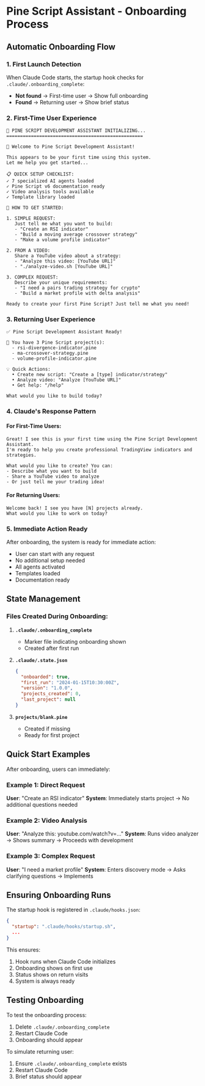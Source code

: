 # Pine Script Assistant - Onboarding Process

## Automatic Onboarding Flow

### 1. First Launch Detection
When Claude Code starts, the startup hook checks for `.claude/.onboarding_complete`:
- **Not found** → First-time user → Show full onboarding
- **Found** → Returning user → Show brief status

### 2. First-Time User Experience

```
🚀 PINE SCRIPT DEVELOPMENT ASSISTANT INITIALIZING...
==================================================

👋 Welcome to Pine Script Development Assistant!

This appears to be your first time using this system.
Let me help you get started...

📋 QUICK SETUP CHECKLIST:
✓ 7 specialized AI agents loaded
✓ Pine Script v6 documentation ready
✓ Video analysis tools available
✓ Template library loaded

🎯 HOW TO GET STARTED:

1. SIMPLE REQUEST:
   Just tell me what you want to build:
   - "Create an RSI indicator"
   - "Build a moving average crossover strategy"
   - "Make a volume profile indicator"

2. FROM A VIDEO:
   Share a YouTube video about a strategy:
   - "Analyze this video: [YouTube URL]"
   - "./analyze-video.sh [YouTube URL]"

3. COMPLEX REQUEST:
   Describe your unique requirements:
   - "I need a pairs trading strategy for crypto"
   - "Build a market profile with delta analysis"

Ready to create your first Pine Script? Just tell me what you need!
```

### 3. Returning User Experience

```
✅ Pine Script Development Assistant Ready!

📁 You have 3 Pine Script project(s):
  - rsi-divergence-indicator.pine
  - ma-crossover-strategy.pine
  - volume-profile-indicator.pine

💡 Quick Actions:
  • Create new script: "Create a [type] indicator/strategy"
  • Analyze video: "Analyze [YouTube URL]"
  • Get help: "/help"

What would you like to build today?
```

### 4. Claude's Response Pattern

#### For First-Time Users:
```
Great! I see this is your first time using the Pine Script Development Assistant. 
I'm ready to help you create professional TradingView indicators and strategies.

What would you like to create? You can:
- Describe what you want to build
- Share a YouTube video to analyze
- Or just tell me your trading idea!
```

#### For Returning Users:
```
Welcome back! I see you have [N] projects already. 
What would you like to work on today?
```

### 5. Immediate Action Ready

After onboarding, the system is ready for immediate action:
- User can start with any request
- No additional setup needed
- All agents activated
- Templates loaded
- Documentation ready

## State Management

### Files Created During Onboarding:

1. **`.claude/.onboarding_complete`**
   - Marker file indicating onboarding shown
   - Created after first run

2. **`.claude/.state.json`**
   ```json
   {
     "onboarded": true,
     "first_run": "2024-01-15T10:30:00Z",
     "version": "1.0.0",
     "projects_created": 0,
     "last_project": null
   }
   ```

3. **`projects/blank.pine`**
   - Created if missing
   - Ready for first project

## Quick Start Examples

After onboarding, users can immediately:

### Example 1: Direct Request
**User**: "Create an RSI indicator"
**System**: Immediately starts project → No additional questions needed

### Example 2: Video Analysis
**User**: "Analyze this: youtube.com/watch?v=..."
**System**: Runs video analyzer → Shows summary → Proceeds with development

### Example 3: Complex Request
**User**: "I need a market profile"
**System**: Enters discovery mode → Asks clarifying questions → Implements

## Ensuring Onboarding Runs

The startup hook is registered in `.claude/hooks.json`:
```json
{
  "startup": ".claude/hooks/startup.sh",
  ...
}
```

This ensures:
1. Hook runs when Claude Code initializes
2. Onboarding shows on first use
3. Status shows on return visits
4. System is always ready

## Testing Onboarding

To test the onboarding process:
1. Delete `.claude/.onboarding_complete`
2. Restart Claude Code
3. Onboarding should appear

To simulate returning user:
1. Ensure `.claude/.onboarding_complete` exists
2. Restart Claude Code
3. Brief status should appear